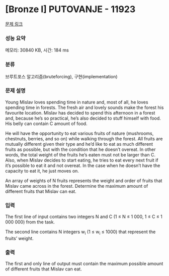 # [Bronze I] PUTOVANJE - 11923 

[문제 링크](https://www.acmicpc.net/problem/11923) 

### 성능 요약

메모리: 30840 KB, 시간: 184 ms

### 분류

브루트포스 알고리즘(bruteforcing), 구현(implementation)

### 문제 설명

<p>Young Mislav loves spending time in nature and, most of all, he loves spending time in forests. The fresh air and lovely sounds make the forest his favourite location. Mislav has decided to spend this afternoon in a forest and, because he’s so practical, he’s also decided to stuff himself with food. His belly can contain C amount of food.</p>

<p>He will have the opportunity to eat various fruits of nature (mushrooms, chestnuts, berries, and so on) while walking through the forest. All fruits are mutually different given their type and he’d like to eat as much different fruits as possible, but with the condition that he doesn’t overeat. In other words, the total weight of the fruits he’s eaten must not be larger than C. Also, when Mislav decides to start eating, he tries to eat every next fruit if it’s possible to eat it and not overeat. In the case when he doesn’t have the capacity to eat it, he just moves on.</p>

<p>An array of weights of N fruits represents the weight and order of fruits that Mislav came across in the forest. Determine the maximum amount of different fruits that Mislav can eat.</p>

### 입력 

 <p>The first line of input contains two integers N and C (1 ≤ N ≤ 1 000, 1 ≤ C ≤ 1 000 000) from the task.</p>

<p>The second line contains N integers w<sub>i</sub> (1 ≤ w<sub>i</sub> ≤ 1000) that represent the fruits’ weight.</p>

### 출력 

 <p>The first and only line of output must contain the maximum possible amount of different fruits that Mislav can eat.</p>

